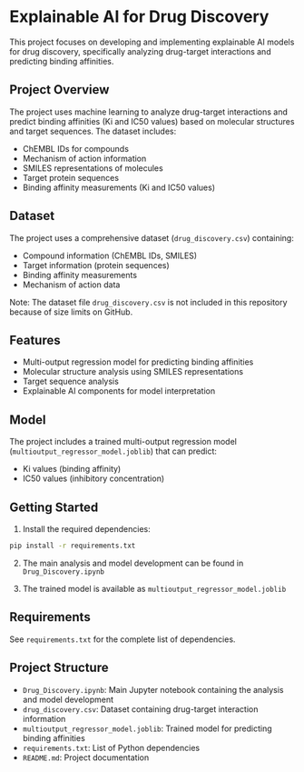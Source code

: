 # Explainable AI for Drug Discovery

This project focuses on developing and implementing explainable AI models for drug discovery, specifically analyzing drug-target interactions and predicting binding affinities.

## Project Overview

The project uses machine learning to analyze drug-target interactions and predict binding affinities (Ki and IC50 values) based on molecular structures and target sequences. The dataset includes:

- ChEMBL IDs for compounds
- Mechanism of action information
- SMILES representations of molecules
- Target protein sequences
- Binding affinity measurements (Ki and IC50 values)

## Dataset

The project uses a comprehensive dataset (`drug_discovery.csv`) containing:
- Compound information (ChEMBL IDs, SMILES)
- Target information (protein sequences)
- Binding affinity measurements
- Mechanism of action data

Note: The dataset file `drug_discovery.csv` is not included in this repository because of size limits on GitHub.

## Features

- Multi-output regression model for predicting binding affinities
- Molecular structure analysis using SMILES representations
- Target sequence analysis
- Explainable AI components for model interpretation

## Model

The project includes a trained multi-output regression model (`multioutput_regressor_model.joblib`) that can predict:
- Ki values (binding affinity)
- IC50 values (inhibitory concentration)

## Getting Started

1. Install the required dependencies:
```bash
pip install -r requirements.txt
```

2. The main analysis and model development can be found in `Drug_Discovery.ipynb`

3. The trained model is available as `multioutput_regressor_model.joblib`

## Requirements

See `requirements.txt` for the complete list of dependencies.

## Project Structure

- `Drug_Discovery.ipynb`: Main Jupyter notebook containing the analysis and model development
- `drug_discovery.csv`: Dataset containing drug-target interaction information
- `multioutput_regressor_model.joblib`: Trained model for predicting binding affinities
- `requirements.txt`: List of Python dependencies
- `README.md`: Project documentation 
